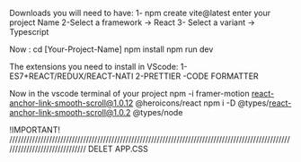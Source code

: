 Downloads you will need to have:
1- npm create vite@latest
   enter your project Name
2-Select  a framework  -> React
3- Select a variant  -> Typescript

Now : cd [Your-Project-Name]
      npm install
      npm run dev

The extensions you need to install in VScode:
      1-ES7+REACT/REDUX/REACT-NATI
      2-PRETTIER -CODE FORMATTER

Now in the vscode terminal  of your project
      npm -i framer-motion react-anchor-link-smooth-scroll@1.0.12 @heroicons/react
      npm i -D @types/react-anchor-link-smooth-scroll@1.0.2 @types/node


!IMPORTANT! //////////////////////////////////////////////////////////////////////////////////////////////////////////////////////////////
DELET APP.CSS



      
